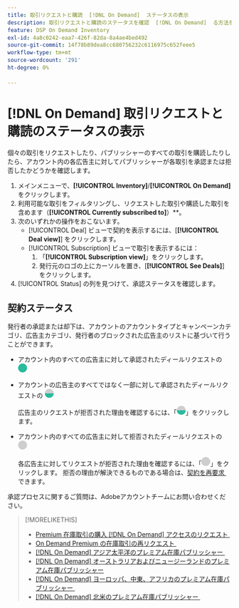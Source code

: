 ```yaml
---
title: 取引リクエストと購読  [!DNL On Demand]  ステータスの表示
description: 取引リクエストと購読のステータスを確認  [!DNL On Demand]  る方法を説明します。
feature: DSP On Demand Inventory
exl-id: 4a8c0242-eaa7-426f-82da-8a4ae4bed492
source-git-commit: 14f78b89dea8cc680756232c6116975c652feee5
workflow-type: tm+mt
source-wordcount: '291'
ht-degree: 0%

---
```


# [!DNL On Demand] 取引リクエストと購読のステータスの表示

個々の取引をリクエストしたり、パブリッシャーのすべての取引を購読したりしたら、アカウント内の各広告主に対してパブリッシャーが各取引を承認または拒否したかどうかを確認します。

1. メインメニューで、**[!UICONTROL Inventory]**/**[!UICONTROL On Demand]** をクリックします。
1. 利用可能な取引をフィルタリングし、リクエストした取引や購読した取引を含めます（**[!UICONTROL Currently subscribed to]**）**。
1. 次のいずれかの操作をおこないます。
   * [!UICONTROL Deal] ビューで契約を表示するには、[**[!UICONTROL Deal view]**] をクリックします。
   * [!UICONTROL Subscription] ビューで取引を表示するには：
      1. 「**[!UICONTROL Subscription view]**」をクリックします。
      1. 発行元のロゴの上にカーソルを置き、[**[!UICONTROL See Deals]**] をクリックします。
1. [!UICONTROL Status] の列を見つけて、承認ステータスを確認します。

## 契約ステータス

発行者の承認または却下は、アカウントのアカウントタイプとキャンペーンカテゴリ、広告主カテゴリ、発行者のブロックされた広告主のリストに基づいて行うことができます。

* アカウント内のすべての広告主に対して承認されたディールリクエストの ![&#x200B; 完全に承認 &#x200B;](/help/dsp/assets/approved.png)

* アカウントの広告主のすべてではなく一部に対して承認されたディールリクエストの ![&#x200B; 部分的に承認 &#x200B;](/help/dsp/assets/partly-approved.png)

  広告主のリクエストが拒否された理由を確認するには、「![&#x200B; 一部承認済み &#x200B;](/help/dsp/assets/partly-approved.png)」をクリックします。

* アカウント内のすべての広告主に対して拒否されたディールリクエストの ![&#x200B; 拒否 &#x200B;](/help/dsp/assets/denied.png)

  各広告主に対してリクエストが拒否された理由を確認するには、「![&#x200B; 拒否 &#x200B;](/help/dsp/assets/denied.png)」をクリックします。 拒否の理由が解決できるものである場合は、[&#x200B; 契約を再要求 &#x200B;](/help/dsp/inventory/on-demand-inventory-rerequest.md) できます。

承認プロセスに関するご質問は、Adobeアカウントチームにお問い合わせください。

>[!MORELIKETHIS]
>
>* [Premium 在庫取引の購入  [!DNL On Demand]  アクセスのリクエスト &#x200B;](on-demand-inventory-subscribe.md)
>* [On Demand Premium の在庫取引の再リクエスト &#x200B;](on-demand-inventory-rerequest.md)
>* [[!DNL On Demand]  アジア太平洋のプレミアム在庫パブリッシャー &#x200B;](on-demand-inventory-publishers-apac.md)
>* [[!DNL On Demand]  オーストラリアおよびニュージーランドのプレミアム在庫パブリッシャー &#x200B;](on-demand-inventory-publishers-anz.md)
>* [[!DNL On Demand]  ヨーロッパ、中東、アフリカのプレミアム在庫パブリッシャー &#x200B;](on-demand-inventory-publishers-emea.md)
>* [[!DNL On Demand]  北米のプレミアム在庫パブリッシャー &#x200B;](on-demand-inventory-publishers-na.md)
